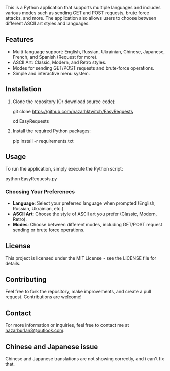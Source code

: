 This is a Python application that supports multiple languages and includes various modes such as sending GET and POST requests, brute force attacks, and more. The application also allows users to choose between different ASCII art styles and languages.

## Features

- Multi-language support: English, Russian, Ukrainian, Chinese, Japanese, French, and Spanish (Request for more).
- ASCII Art: Classic, Modern, and Retro styles.
- Modes for sending GET/POST requests and brute-force operations.
- Simple and interactive menu system.

## Installation
    
1. Clone the repository (Or download source code):
    
   git clone https://github.com/nazarhktwitch/EasyRequests

   cd EasyRequests

3. Install the required Python packages:

   pip install -r requirements.txt

## Usage

To run the application, simply execute the Python script:

python EasyRequests.py

### Choosing Your Preferences

- **Language**: Select your preferred language when prompted (English, Russian, Ukrainian, etc.).
- **ASCII Art**: Choose the style of ASCII art you prefer (Classic, Modern, Retro).
- **Modes**: Choose between different modes, including GET/POST request sending or brute force operations.

## License

This project is licensed under the MIT License - see the LICENSE file for details.

## Contributing

Feel free to fork the repository, make improvements, and create a pull request. Contributions are welcome!

## Contact

For more information or inquiries, feel free to contact me at nazarburlan3@outlook.com.

## Chinese and Japanese issue

Chinese and Japanese translations are not showing correctly, and i can't fix that.
